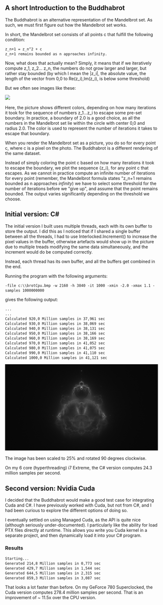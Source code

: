 ## A short Introduction to the Buddhabrot

The Buddhabrot is an alternative representation of the Mandelbrot set. As such, we must first figure out how the Mandelbrot set works.

In short, the Mandelbrot set consists of all points c that fulfill the following condition:

	z_n+1 = z_n^2 + c
	z_n+1 remains bounded as n approaches infinity.

Now, what does that actually mean? Simply, it means that if we iteratively compute z_1, z_2... z_n, the numbers do not grow larger and larger, but rather stay bounded (by which I mean the |z_i|, the absolute value, the length of the vector from 0,0 to Re(z_i),Im(z_i), is below some threshold)

But we often see images like these: 

![](https://upload.wikimedia.org/wikipedia/commons/thumb/2/21/Mandel_zoom_00_mandelbrot_set.jpg/322px-Mandel_zoom_00_mandelbrot_set.jpg) 

Here, the picture shows different colors, depending on how many iterations it took for the sequence of numbers z_1...z_i to escape some pre-set boundary. In practice, a boundary of 2.0 is a good choice, as all the numbers in the Mandelbrot set lie within the circle with center 0,0 and radius 2.0. The color is used to represent the number of iterations it takes to escape that boundary.

When you render the Mandelbrot set as a picture, you do so for every point c, where c is a pixel on the photo. The Buddhabrot is a different rendering of the same dataset.

Instead of simply coloring the point c based on how many iterations it took to escape the boundary, we plot the sequence {z_i}, for any point c that escapes. As we cannot in practice compute an infinite number of iterations for every point (remember, the Mandelbrot formula states "z_n+1 remains bounded as n approaches *infinity*) we have to select some threshold for the number of iterations before we "give up", and assume that the point remains bounded. The output varies significantly depending on the threshold we choose. 

## Initial version: C&#35;

The initial version I built uses multiple threads, each with its own buffer to store the output. I did this as I noticed that if I shared a single buffer between all the threads, I had to use Interlocked.Increment() to increase the pixel values in the buffer, otherwise artefacts would show up in the picture due to multiple treads modifying the same data simultaneously, and the increment would do be computed correctly.

Instead, each thread has its own buffer, and all the buffers get combined in the end.

Running the program with the following arguments:

	-file c:\\brotCpu.bmp -w 2160 -h 3840 -it 1000 -xmin -2.0 -xmax 1.1 -samples 1000000000

gives the following output:

	...
	...
	Calculated 920,0 Million samples in 37,961 sec
	Calculated 930,0 Million samples in 38,069 sec
	Calculated 940,0 Million samples in 38,131 sec
	Calculated 950,0 Million samples in 38,166 sec
	Calculated 960,0 Million samples in 38,169 sec
	Calculated 970,0 Million samples in 41,052 sec
	Calculated 980,0 Million samples in 41,075 sec
	Calculated 990,0 Million samples in 41,110 sec
	Calculated 1000,0 Million samples in 41,121 sec

![](brotCpu.png)

The image has been scaled to 25% and rotated 90 degrees clockwise.

On my 6 core (hyperthreading) i7 Extreme, the C# version computes 24.3 million samples per second. 

## Second version: Nvidia Cuda

I decided that the Buddhabrot would make a good test case for integrating Cuda and C#. I have previously worked with Cuda, but not from C#, and I had been curious to explore the different options of doing so.

I eventually settled on using Managed Cuda, as the API is quite nice (although seriously under-documented). I particularly like the ability for load PTX files directly at runtime. This allows you write you Cuda kernel in a separate project, and then dynamically load it into your C# program.

### Results

	Starting...
	Generated 214,8 Million samples in 0,773 sec
	Generated 429,7 Million samples in 1,544 sec
	Generated 644,5 Million samples in 2,315 sec
	Generated 859,3 Million samples in 3,087 sec

That looks a lot faster than before. On my GeForce 780 Superclocked, the Cuda version computes 278.4 million samples per second. That is an improvement of ~ 11.5x over the CPU version.